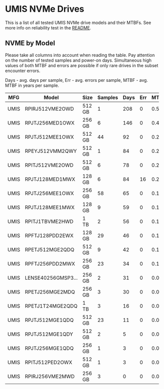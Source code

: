 UMIS NVMe Drives
================

This is a list of all tested UMIS NVMe drive models and their MTBFs. See more
info on reliability test in the [README](https://github.com/linuxhw/SMART).

NVME by Model
------------

Please take all columns into account when reading the table. Pay attention on the
number of tested samples and power-on days. Simultaneous high values of both MTBF
and errors are possible if only rare drives in the subset encounter errors.

Days - avg. days per sample,
Err  - avg. errors per sample,
MTBF - avg. MTBF in years per sample.

| MFG       | Model              | Size   | Samples | Days  | Err   | MTBF |
|-----------|--------------------|--------|---------|-------|-------|------|
| UMIS      | RPIRJ512VME2OWD    | 512 GB | 1       | 208   | 0     | 0.57   |
| UMIS      | RPJTJ256MED1OWX    | 256 GB | 6       | 146   | 0     | 0.40   |
| UMIS      | RPJTJ512MEE1OWX    | 512 GB | 44      | 92    | 0     | 0.25   |
| UMIS      | RPEYJ512VMM2QWY    | 512 GB | 1       | 84    | 0     | 0.23   |
| UMIS      | RPITJ512VME2OWD    | 512 GB | 6       | 78    | 0     | 0.22   |
| UMIS      | RPJTJ128MED1MWX    | 128 GB | 6       | 84    | 16    | 0.21   |
| UMIS      | RPJTJ256MEE1OWX    | 256 GB | 58      | 65    | 0     | 0.18   |
| UMIS      | RPJTJ128MEE1MWX    | 128 GB | 9       | 59    | 0     | 0.16   |
| UMIS      | RPITJ1TBVME2HWD    | 1 TB   | 2       | 56    | 0     | 0.15   |
| UMIS      | RPFTJ128PDD2EWX    | 128 GB | 29      | 46    | 0     | 0.13   |
| UMIS      | RPETJ512MGE2QDQ    | 512 GB | 9       | 42    | 0     | 0.12   |
| UMIS      | RPFTJ256PDD2MWX    | 256 GB | 23      | 34    | 0     | 0.10   |
| UMIS      | LENSE40256GMSP3... | 256 GB | 2       | 31    | 0     | 0.09   |
| UMIS      | RPETJ256MGE2MDQ    | 256 GB | 3       | 30    | 0     | 0.08   |
| UMIS      | RPETJ1T24MGE2QDQ   | 1 TB   | 3       | 16    | 0     | 0.05   |
| UMIS      | RPJTJ512MGE1QDQ    | 512 GB | 23      | 11    | 0     | 0.03   |
| UMIS      | RPJTJ512MGE1QDY    | 512 GB | 2       | 5     | 0     | 0.02   |
| UMIS      | RPJTJ256MGE1QDQ    | 256 GB | 1       | 3     | 0     | 0.01   |
| UMIS      | RPITJ512PED2OWX    | 512 GB | 1       | 3     | 0     | 0.01   |
| UMIS      | RPIRJ256VME2MWD    | 256 GB | 3       | 0     | 0     | 0.00   |
